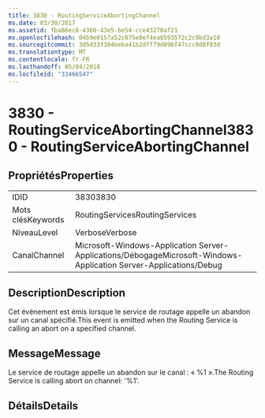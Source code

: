 ```yaml
---
title: 3830 - RoutingServiceAbortingChannel
ms.date: 03/30/2017
ms.assetid: fba86ec8-4360-43e5-be54-cce43270af21
ms.openlocfilehash: 04b9e0157a52c075e0ef4ea0593572c2c9bd3a10
ms.sourcegitcommit: 3d5d33f384eeba41b2dff79d096f47ccc8d8f03d
ms.translationtype: MT
ms.contentlocale: fr-FR
ms.lasthandoff: 05/04/2018
ms.locfileid: "33466547"
---
```

# <a name="3830---routingserviceabortingchannel"></a><span data-ttu-id="fd84a-102">3830 - RoutingServiceAbortingChannel</span><span class="sxs-lookup"><span data-stu-id="fd84a-102">3830 - RoutingServiceAbortingChannel</span></span>
## <a name="properties"></a><span data-ttu-id="fd84a-103">Propriétés</span><span class="sxs-lookup"><span data-stu-id="fd84a-103">Properties</span></span>  
  
|||  
|-|-|  
|<span data-ttu-id="fd84a-104">ID</span><span class="sxs-lookup"><span data-stu-id="fd84a-104">ID</span></span>|<span data-ttu-id="fd84a-105">3830</span><span class="sxs-lookup"><span data-stu-id="fd84a-105">3830</span></span>|  
|<span data-ttu-id="fd84a-106">Mots clés</span><span class="sxs-lookup"><span data-stu-id="fd84a-106">Keywords</span></span>|<span data-ttu-id="fd84a-107">RoutingServices</span><span class="sxs-lookup"><span data-stu-id="fd84a-107">RoutingServices</span></span>|  
|<span data-ttu-id="fd84a-108">Niveau</span><span class="sxs-lookup"><span data-stu-id="fd84a-108">Level</span></span>|<span data-ttu-id="fd84a-109">Verbose</span><span class="sxs-lookup"><span data-stu-id="fd84a-109">Verbose</span></span>|  
|<span data-ttu-id="fd84a-110">Canal</span><span class="sxs-lookup"><span data-stu-id="fd84a-110">Channel</span></span>|<span data-ttu-id="fd84a-111">Microsoft-Windows-Application Server-Applications/Débogage</span><span class="sxs-lookup"><span data-stu-id="fd84a-111">Microsoft-Windows-Application Server-Applications/Debug</span></span>|  
  
## <a name="description"></a><span data-ttu-id="fd84a-112">Description</span><span class="sxs-lookup"><span data-stu-id="fd84a-112">Description</span></span>  
 <span data-ttu-id="fd84a-113">Cet événement est émis lorsque le service de routage appelle un abandon sur un canal spécifié.</span><span class="sxs-lookup"><span data-stu-id="fd84a-113">This event is emitted when the Routing Service is calling an abort on a specified channel.</span></span>  
  
## <a name="message"></a><span data-ttu-id="fd84a-114">Message</span><span class="sxs-lookup"><span data-stu-id="fd84a-114">Message</span></span>  
 <span data-ttu-id="fd84a-115">Le service de routage appelle un abandon sur le canal : « %1 ».</span><span class="sxs-lookup"><span data-stu-id="fd84a-115">The Routing Service is calling abort on channel: '%1'.</span></span>  
  
## <a name="details"></a><span data-ttu-id="fd84a-116">Détails</span><span class="sxs-lookup"><span data-stu-id="fd84a-116">Details</span></span>
